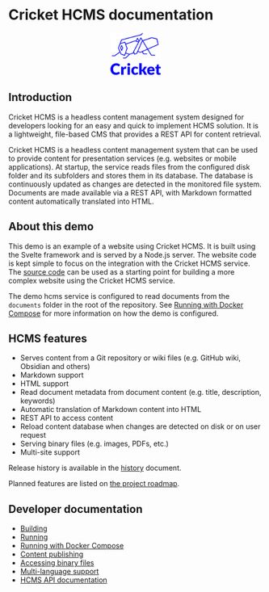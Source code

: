# Cricket HCMS documentation

<p align="center">
    <img src="./assets/cricket-logo.svg" width="20%">
</p>

## Introduction

Cricket HCMS is a headless content management system designed for developers looking for an easy and quick to implement HCMS solution. It is a lightweight, file-based CMS that provides a REST API for content retrieval. 

Cricket HCMS is a headless content management system that can be used to provide content for presentation services (e.g. websites or mobile applications).
At startup, the service reads files from the configured disk folder and its subfolders and stores them in its database. The database is continuously updated as changes are detected in the monitored file system.
Documents are made available via a REST API, with Markdown formatted content automatically translated into HTML.

## About this demo

This demo is an example of a website using Cricket HCMS. It is built using the Svelte framework and is served by a Node.js server. The website code is kept simple to focus on the integration with the Cricket HCMS service.
The [source code](https://github.com/gskorupa/cricket-website) can be used as a starting point for building a more complex website using the Cricket HCMS service.

The demo hcms service is configured to read documents from the `documents` folder in the root of the repository. See [Running with Docker Compose](running-with-docker-compose.md) for more information on how the demo is configured.

## HCMS features

- Serves content from a Git repository or wiki files (e.g. GitHub wiki, Obsidian and others)
- Markdown support
- HTML support
- Read document metadata from document content (e.g. title, description, keywords)
- Automatic translation of Markdown content into HTML
- REST API to access content
- Reload content database when changes are detected on disk or on user request
- Serving binary files (e.g. images, PDFs, etc.)
- Multi-site support

Release history is available in the [history](history.md) document.

Planned features are listed on [the project roadmap](https://github.com/users/gskorupa/projects/5).

## Developer documentation

- [Building](development/building.md)
- [Running](development/running.md)
- [Running with Docker Compose](development/running-with-docker-compose.md)
- [Content publishing](development/publishing.md)
- [Accessing binary files](development/binary-files.md)
- [Multi-language support](development/multi-language.md)
- [HCMS API documentation](development/rest-api.md)

